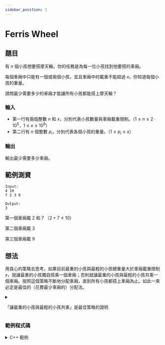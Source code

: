 ```yaml
---
sidebar_position: 3
---
```

Ferris Wheel 
===

題目
---
有 $n$ 個小孩想要搭摩天輪，你的任務是為每一位小孩找到他要搭的車廂。

每個車廂中只能有一個或兩個小孩，並且車廂中的載重不能超過 $x$。你知道每個小孩的重量。

請問最少需要多少的車廂才能讓所有小孩都能搭上摩天輪？

### 輸入
- 第一行有兩個整數 $n$ 和 $x$，分別代表小孩數量與車廂載重限制。（$1 \le n \le 2 \cdot 10^5$，$1 \le x \le 10^9$）
- 第二行有 $n$ 個整數 $p_i$，分別代表各個小孩的重量。（$1 \le p_i \le x$）

### 輸出
輸出最少需要多少車廂。

範例測資
---
```
Input:
4 10
7 2 3 9

Output:
3
```

第一個車廂載 $2$ 和 $7$ （$2+7 \le 10$）

第二個車廂載 $3$

第三個車廂載 $9$

想法
---
用貪心的策略去思考。如果目前最重的小孩與最輕的小孩總重量大於車廂載重限制 $x$，就讓最重的小孩獨自搭乘一個車廂；否則就讓最重的小孩與最輕的小孩共乘一個車廂。按照這個策略不斷地分配車廂，直到所有小孩都搭上車廂為止。如此一來必定是最佳的（花費最少車廂的）分配法。

<details>
<summary>

「讓最重的小孩與最輕的小孩共乘」是最佳策略的證明

</summary>
為了證明按照上面的策略產生的分配法是最佳的，我們要說明它花費的車廂數輛不會比任何最佳分配法還要多。為了方便說明，我們將小孩編號依體重由輕到重排序為 $c_1, \ldots, c_n$，並且將各自的體重表示為 $\bar{p}_i = p_{c_i}$，也就是說有 $\bar{p}_i \le \bar{p}_{i+1}$。

首先，若 $\bar{p}_1 + \bar{p}_n > x$，那麼對任何 $i$ 也都會有 $\bar{p}_i + \bar{p}_n > x$，表示這時體重最重的 $c_n$ 在任何分配法下都無法與其他小孩 $c_i$ 共乘而必須獨自搭乘一個車廂。這時按照我們的策略來分配車廂並不會比任何最佳分配法還要差。

假設 $\bar{p}_1 + \bar{p}_n \le x$，代表最輕的 $c_1$ 可以與最重的 $c_n$ 共乘而不超出車廂載重限制。假設 $\mathcal{F}$ 是一個最佳的分配法。我們知道至少有一個車廂是兩人共乘的，否則我們就能讓 $c_1$ 與 $c_n$ 共乘來製造出花費車廂數更少的分配法而產生矛盾。

> 若想要嚴格定義分配法 $\mathcal{F}$，假設 $R$ 為所有小孩的集合，我們可以把 $\mathcal{F}$ 定義為 $R$ 的分割，並使任意的 $G \in \mathcal{F}$ 都滿足 $|G| \le 2$。也就是說 $\mathcal{F}$ 的元素是兩兩不相交的非空集合 $G \subseteq R$，各自代表一個車廂。

如果在分配法 $\mathcal{F}$ 中最輕的 $c_1$ 沒有與任何小孩共乘，那我們可以將任意一個共乘車廂中的任意一個小孩與 $c_1$ 交換，製造出另一個分配法 $\mathcal{F}^\ast$。因為車廂數量不變，分配法 $\mathcal{F}^\ast$ 必定也是最佳分配法。所以不妨假設 $\mathcal{F}$ 中的 $c_1$ 已經與某個小孩共乘了，那麼我們會有三種情況：
1. 最輕的 $c_1$ 恰好與最重的 $c_n$ 共乘。
2. 最輕的 $c_1$ 與 $c_k$ 共乘，而最重的 $c_n$ 沒有與任何小孩共乘。那我們直接將 $c_k$ 與 $c_n$ 交換就可製造出一個 $c_1$ 與 $c_n$ 共乘的最佳分配法。
3. 最輕的 $c_1$ 與 $c_k$ 共乘，而最重的 $c_n$ 與 $c_j$ 共乘。因為 $\bar{p}_j + \bar{p}_k \le \bar{p}_j + \bar{p}_n \le x$，可知 $c_k$ 也可與 $c_j$ 共乘而不超出車廂載重限制。那麼我們一樣可以直接將 $c_k$ 與 $c_n$ 交換來製造出一個 $c_1$ 與 $c_n$ 共乘的最佳分配法。

所以總會有個最佳分配法跟我們的策略一樣是讓 $c_1$ 與 $c_n$ 共乘的，表示這時按照我們的策略來分配車廂也一樣不會比任何最佳分配法還要差。

按照同樣的策略不斷對剩下的小孩分配車廂，因為總是不比最佳分配法差，於是這個策略也會製造出一個最佳分配法。
</details>

### 範例程式碼
<details>
<summary>C++ 範例</summary>
```cpp
#include <bits/stdc++.h>
using namespace std;

int main() {
    int n, m;
    int arr[200005];
    cin >> n >> m;
    for(int i = 0; i < n; i++)
        cin >> arr[i];
    sort(arr, arr + n);

    int l = 0, ans = 0;
    for(int r = n-1; r >= l; r--) {
        if(arr[l] + arr[r] <= m) {
            l++;
        }
        ans++;
    }
    cout << ans;
}
```
</details>